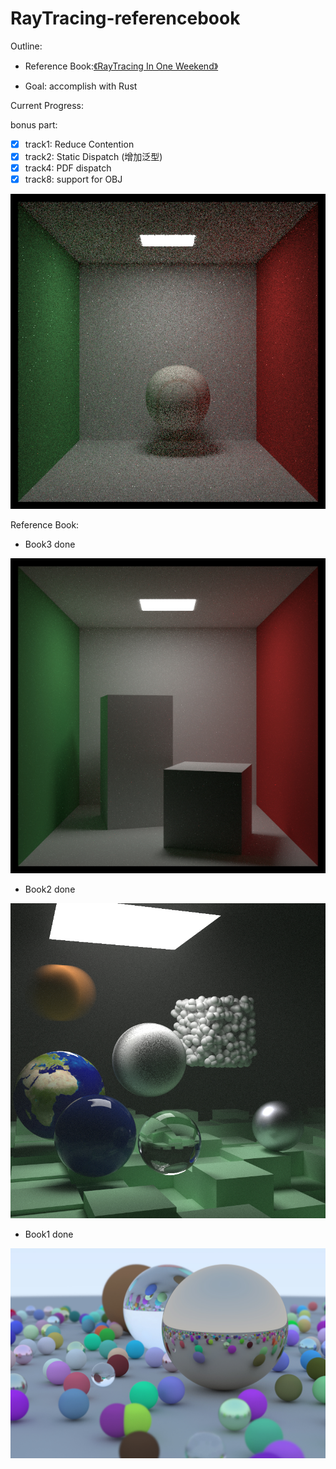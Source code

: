 # RayTracing-referencebook

Outline:

- Reference Book:[《RayTracing In One Weekend》](https://raytracing.github.io/)

- Goal: accomplish with Rust 

Current Progress: 

bonus part:

- [x] track1: Reduce Contention
- [x] track2: Static Dispatch (增加泛型)
- [x] track4: PDF dispatch
- [x] track8: support for OBJ 

![](output/baseball.jpg)

Reference Book:

- Book3 done

![](output/book3.jpg)


- Book2 done

![](output/book2.jpg)

- Book1 done

![](output/book1.jpg)
